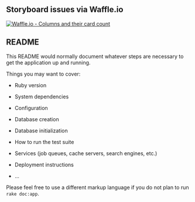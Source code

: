 ## Storyboard issues via Waffle.io
[![Waffle.io - Columns and their card count](https://badge.waffle.io/adamlingo/ticketee.svg?columns=all)](https://waffle.io/adamlingo/ticketee)

## README

This README would normally document whatever steps are necessary to get the
application up and running.

Things you may want to cover:

*   Ruby version

*   System dependencies

*   Configuration

*   Database creation

*   Database initialization

*   How to run the test suite

*   Services (job queues, cache servers, search engines, etc.)

*   Deployment instructions

*   ...


Please feel free to use a different markup language if you do not plan to run
`rake doc:app`.
